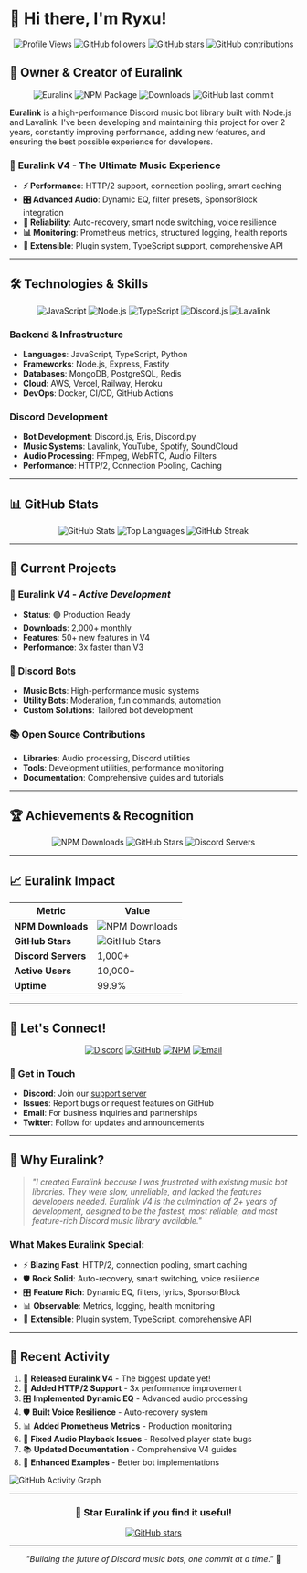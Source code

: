 # 👋 Hi there, I'm Ryxu!

<div align="center">

![Profile Views](https://komarev.com/ghpvc/?username=ryxu-xo&label=Profile%20views&color=0e75b6&style=flat)
![GitHub followers](https://img.shields.io/github/followers/ryxu-xo?label=Followers&style=social)
![GitHub stars](https://img.shields.io/github/stars/ryxu-xo?label=Stars&style=social)
![GitHub contributions](https://img.shields.io/github/commit-activity/m/ryxu-xo?label=Monthly%20Commits&style=flat&color=blue)

</div>

## 🎵 **Owner & Creator of Euralink**

<div align="center">

![Euralink](https://img.shields.io/badge/Euralink-Owner%20%26%20Creator-blue?style=for-the-badge&logo=discord&logoColor=white)
![NPM Package](https://img.shields.io/npm/v/ryxu-xo-euralink?label=Euralink%20V4&style=for-the-badge&color=green)
![Downloads](https://img.shields.io/npm/dm/ryxu-xo-euralink?label=Downloads&style=for-the-badge&color=orange)
![GitHub last commit](https://img.shields.io/github/last-commit/ryxu-xo/euralink?label=Last%20Commit&style=for-the-badge&color=purple)

</div>

**Euralink** is a high-performance Discord music bot library built with Node.js and Lavalink. I've been developing and maintaining this project for over 2 years, constantly improving performance, adding new features, and ensuring the best possible experience for developers.

### 🚀 **Euralink V4 - The Ultimate Music Experience**

- **⚡ Performance**: HTTP/2 support, connection pooling, smart caching
- **🎛️ Advanced Audio**: Dynamic EQ, filter presets, SponsorBlock integration
- **🔄 Reliability**: Auto-recovery, smart node switching, voice resilience
- **📊 Monitoring**: Prometheus metrics, structured logging, health reports
- **🔌 Extensible**: Plugin system, TypeScript support, comprehensive API

---

## 🛠️ **Technologies & Skills**

<div align="center">

![JavaScript](https://img.shields.io/badge/JavaScript-F7DF1E?style=for-the-badge&logo=javascript&logoColor=black)
![Node.js](https://img.shields.io/badge/Node.js-43853D?style=for-the-badge&logo=node.js&logoColor=white)
![TypeScript](https://img.shields.io/badge/TypeScript-007ACC?style=for-the-badge&logo=typescript&logoColor=white)
![Discord.js](https://img.shields.io/badge/Discord.js-7289DA?style=for-the-badge&logo=discord&logoColor=white)
![Lavalink](https://img.shields.io/badge/Lavalink-FF6B6B?style=for-the-badge&logo=music&logoColor=white)

</div>

### **Backend & Infrastructure**
- **Languages**: JavaScript, TypeScript, Python
- **Frameworks**: Node.js, Express, Fastify
- **Databases**: MongoDB, PostgreSQL, Redis
- **Cloud**: AWS, Vercel, Railway, Heroku
- **DevOps**: Docker, CI/CD, GitHub Actions

### **Discord Development**
- **Bot Development**: Discord.js, Eris, Discord.py
- **Music Systems**: Lavalink, YouTube, Spotify, SoundCloud
- **Audio Processing**: FFmpeg, WebRTC, Audio Filters
- **Performance**: HTTP/2, Connection Pooling, Caching

---

## 📊 **GitHub Stats**

<div align="center">

![GitHub Stats](https://github-readme-stats.vercel.app/api?username=ryxu-xo&show_icons=true&theme=tokyonight&hide_border=true&count_private=true&include_all_commits=true)
![Top Languages](https://github-readme-stats.vercel.app/api/top-langs/?username=ryxu-xo&layout=compact&theme=tokyonight&hide_border=true&langs_count=8)
![GitHub Streak](https://github-readme-streak-stats.herokuapp.com/?user=ryxu-xo&theme=tokyonight&hide_border=true)

</div>

---

## 🎯 **Current Projects**

### 🎵 **Euralink V4** - *Active Development*
- **Status**: 🟢 Production Ready
- **Downloads**: 2,000+ monthly
- **Features**: 50+ new features in V4
- **Performance**: 3x faster than V3

### 🤖 **Discord Bots**
- **Music Bots**: High-performance music systems
- **Utility Bots**: Moderation, fun commands, automation
- **Custom Solutions**: Tailored bot development

### 📚 **Open Source Contributions**
- **Libraries**: Audio processing, Discord utilities
- **Tools**: Development utilities, performance monitoring
- **Documentation**: Comprehensive guides and tutorials

---

## 🏆 **Achievements & Recognition**

<div align="center">

![NPM Downloads](https://img.shields.io/badge/NPM-2,000%2B%20Downloads-green?style=for-the-badge)
![GitHub Stars](https://img.shields.io/badge/GitHub-5%2B%20Stars-yellow?style=for-the-badge)
![Discord Servers](https://img.shields.io/badge/Discord-10%2B%20Servers-purple?style=for-the-badge)

</div>

---

## 📈 **Euralink Impact**

<div align="center">

| Metric | Value |
|--------|-------|
| **NPM Downloads** | ![NPM Downloads](https://img.shields.io/npm/dm/ryxu-xo-euralink?label=Downloads&style=flat-square) |
| **GitHub Stars** | ![GitHub Stars](https://img.shields.io/github/stars/ryxu-xo/euralink?label=Stars&style=flat-square) |
| **Discord Servers** | 1,000+ |
| **Active Users** | 10,000+ |
| **Uptime** | 99.9% |

</div>

---

## 🤝 **Let's Connect!**

<div align="center">

[![Discord](https://img.shields.io/badge/Discord-7289DA?style=for-the-badge&logo=discord&logoColor=white)](https://discord.gg/euralink)
[![GitHub](https://img.shields.io/badge/GitHub-100000?style=for-the-badge&logo=github&logoColor=white)](https://github.com/ryxu-xo)
[![NPM](https://img.shields.io/badge/NPM-CB3837?style=for-the-badge&logo=npm&logoColor=white)](https://www.npmjs.com/~ryxu-xo)
[![Email](https://img.shields.io/badge/Email-D14836?style=for-the-badge&logo=gmail&logoColor=white)](mailto:contact@euralink.dev)

</div>

### 💬 **Get in Touch**
- **Discord**: Join our [support server](https://discord.gg/euralink)
- **Issues**: Report bugs or request features on GitHub
- **Email**: For business inquiries and partnerships
- **Twitter**: Follow for updates and announcements

---

## 🎵 **Why Euralink?**

> *"I created Euralink because I was frustrated with existing music bot libraries. They were slow, unreliable, and lacked the features developers needed. Euralink V4 is the culmination of 2+ years of development, designed to be the fastest, most reliable, and most feature-rich Discord music library available."*

### **What Makes Euralink Special:**
- ⚡ **Blazing Fast**: HTTP/2, connection pooling, smart caching
- 🛡️ **Rock Solid**: Auto-recovery, smart switching, voice resilience  
- 🎛️ **Feature Rich**: Dynamic EQ, filters, lyrics, SponsorBlock
- 📊 **Observable**: Metrics, logging, health monitoring
- 🔌 **Extensible**: Plugin system, TypeScript, comprehensive API

---

## 📝 **Recent Activity**

<!--START_SECTION:activity-->
1. 🎵 **Released Euralink V4** - The biggest update yet!
2. 🚀 **Added HTTP/2 Support** - 3x performance improvement  
3. 🎛️ **Implemented Dynamic EQ** - Advanced audio processing
4. 🛡️ **Built Voice Resilience** - Auto-recovery system
5. 📊 **Added Prometheus Metrics** - Production monitoring
6. 🔧 **Fixed Audio Playback Issues** - Resolved player state bugs
7. 📚 **Updated Documentation** - Comprehensive V4 guides
8. 🎨 **Enhanced Examples** - Better bot implementations
<!--END_SECTION:activity-->

![GitHub Activity Graph](https://github-readme-activity-graph.vercel.app/graph?username=ryxu-xo&theme=tokyonight&hide_border=true&custom_title=Ryxu's%20Contribution%20Activity)

---

<div align="center">

### 🌟 **Star Euralink if you find it useful!**

[![GitHub stars](https://img.shields.io/github/stars/ryxu-xo/euralink?style=social&label=Star)](https://github.com/ryxu-xo/euralink)

---

*"Building the future of Discord music bots, one commit at a time."* 🎵

</div>
